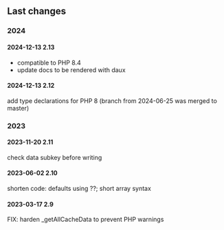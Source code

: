 ## Last changes

### 2024

#### 2024-12-13  2.13

- compatible to PHP 8.4
- update docs to be rendered with daux

#### 2024-12-13  2.12

add type declarations for PHP 8
(branch from 2024-06-25 was merged to master)

### 2023

#### 2023-11-20  2.11

check data subkey before writing

#### 2023-06-02  2.10

shorten code: defaults using ??; short array syntax

#### 2023-03-17  2.9

FIX: harden _getAllCacheData to prevent PHP warnings
